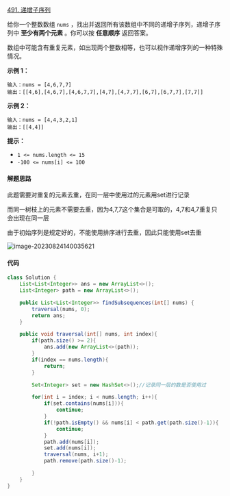 ###  

[491. 递增子序列](https://leetcode.cn/problems/non-decreasing-subsequences/)

给你一个整数数组 `nums` ，找出并返回所有该数组中不同的递增子序列，递增子序列中 **至少有两个元素** 。你可以按 **任意顺序** 返回答案。

数组中可能含有重复元素，如出现两个整数相等，也可以视作递增序列的一种特殊情况。

 

**示例 1：**

```
输入：nums = [4,6,7,7]
输出：[[4,6],[4,6,7],[4,6,7,7],[4,7],[4,7,7],[6,7],[6,7,7],[7,7]]
```

**示例 2：**

```
输入：nums = [4,4,3,2,1]
输出：[[4,4]]
```

 

**提示：**

- `1 <= nums.length <= 15`
- `-100 <= nums[i] <= 100`

#### **解题思路**

此题需要对重复的元素去重，在同一层中使用过的元素用set进行记录

而同一树枝上的元素不需要去重，因为4,7,7这个集合是可取的，4,7和4,7重复只会出现在同一层

由于初始序列是规定好的，不能使用排序进行去重，因此只能使用set去重

![image-20230824140035621](https://palepics.oss-cn-guangzhou.aliyuncs.com/img/image-20230824140035621.png)

#### 代码

```java
class Solution {
    List<List<Integer>> ans = new ArrayList<>();
    List<Integer> path = new ArrayList<>();

    public List<List<Integer>> findSubsequences(int[] nums) {
        traversal(nums, 0);
        return ans;
    }

    public void traversal(int[] nums, int index){
        if(path.size() >= 2){
            ans.add(new ArrayList<>(path));
        }
        if(index == nums.length){
            return;
        }

        Set<Integer> set = new HashSet<>();//记录同一层的数是否使用过

        for(int i = index; i < nums.length; i++){
            if(set.contains(nums[i])){
                continue;
            }
            if(!path.isEmpty() && nums[i] < path.get(path.size()-1)){
                continue;
            }
            path.add(nums[i]);
            set.add(nums[i]);
            traversal(nums, i+1);
            path.remove(path.size()-1);

        }
    }
}
```

